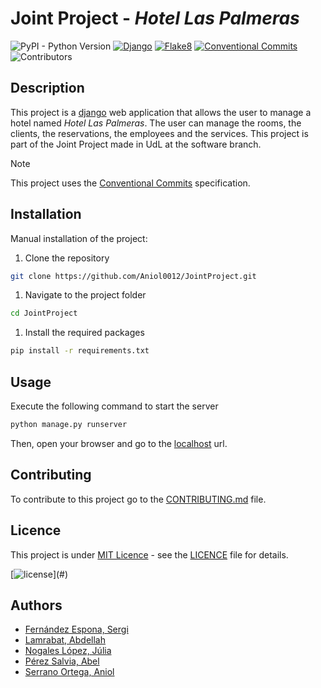 <!-- <h1 align="center">Joint Project</h1> -->
# Joint Project - _Hotel Las Palmeras_ 

![PyPI - Python Version](https://img.shields.io/pypi/pyversions/django?style=plastic)
[![Django](https://img.shields.io/badge/django-5.0.2-green.svg?style=plastic)](https://djangoproject.com)
[![Flake8](https://img.shields.io/badge/flake8-7.0.0-blueviolet?style=plastic)](https://flake8.pycqa.org/en/latest/)
[![Conventional Commits](https://img.shields.io/badge/Conventional%20Commits-1.0.0-orange.svg?style=plastic)](https://www.conventionalcommits.org/en/v1.0.0/)
![Contributors](https://img.shields.io/badge/contributors-5-g?style=plastic)
<!--[![Licence](https://img.shields.io/github/license/Computer-Engineering-UdL/JointProject?style=plastic&color=red)](./LICENSE)-->
<!---![Contributors](https://img.shields.io/github/Computer-Engineering-UdL/JointProject?style=plastic&color=blue)-->
<!--![GitHub last commit](https://img.shields.io/github/last-commit/Computer-Engineering-UdL/JointProject?style=plastic&color=lightgreen)-->
<!--![GitHub repo size](https://img.shields.io/github/repo-size/Computer-Engineering-UdL/JointProject?style=plastic&color=lightseagreen)-->
<!--![GitHub issues](https://img.shields.io/github/issues/Computer-Engineering-UdL/JointProject?style=plastic&color=yellow)-->
<!--![GitHub pull requests](https://img.shields.io/github/issues-pr/Computer-Engineering-UdL/JointProject?style=plastic&color=pink)-->

## Description

This project is a [django](https://www.djangoproject.com/) web application that allows the user to manage a hotel named _Hotel Las Palmeras_. The user can manage
the rooms, the clients, the reservations, the employees and the services. This project is part of the Joint Project made
in UdL at the software branch.

> [!NOTE]  
> This project uses the [Conventional Commits](https://www.conventionalcommits.org/en/v1.0.0/) specification.

## Installation

Manual installation of the project:

1. Clone the repository

```bash
git clone https://github.com/Aniol0012/JointProject.git
```

1. Navigate to the project folder

```bash
cd JointProject
```

1. Install the required packages

```bash
pip install -r requirements.txt
```

## Usage

Execute the following command to start the server

```bash
python manage.py runserver
```

Then, open your browser and go to the [localhost](http://localhost:8000/) url.

## Contributing

To contribute to this project go to the [CONTRIBUTING.md](.github/CONTRIBUTING.md) file.


## Licence

This project is under [MIT Licence](https://opensource.org/license/mit/) - see the [LICENCE](./LICENSE) file for
details.

[![license](https://img.shields.io/github/license/mashape/apistatus.svg?)](#)


## Authors

- [Fernández Espona, Sergi](https://github.com/SergiFn)
- [Lamrabat, Abdellah](https://github.com/AbdeDevs)
- [Nogales López, Júlia](https://github.com/julianogales)
- [Pérez Salvia, Abel](https://github.com/Abelitux)
- [Serrano Ortega, Aniol](https://github.com/Aniol0012)
